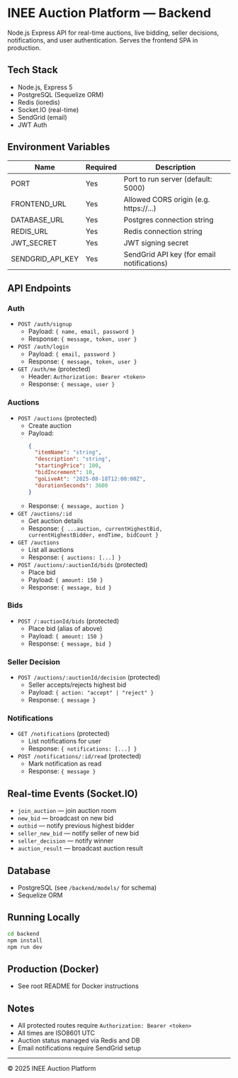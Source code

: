 # INEE Auction Platform — Backend

Node.js Express API for real-time auctions, live bidding, seller decisions, notifications, and user authentication. Serves the frontend SPA in production.

## Tech Stack
- Node.js, Express 5
- PostgreSQL (Sequelize ORM)
- Redis (ioredis)
- Socket.IO (real-time)
- SendGrid (email)
- JWT Auth

## Environment Variables
| Name               | Required | Description                                 |
|--------------------|----------|---------------------------------------------|
| PORT               | Yes      | Port to run server (default: 5000)          |
| FRONTEND_URL       | Yes      | Allowed CORS origin (e.g. https://...)      |
| DATABASE_URL       | Yes      | Postgres connection string                  |
| REDIS_URL          | Yes      | Redis connection string                     |
| JWT_SECRET         | Yes      | JWT signing secret                          |
| SENDGRID_API_KEY   | Yes      | SendGrid API key (for email notifications)  |

## API Endpoints

### Auth
- `POST /auth/signup`
  - Payload: `{ name, email, password }`
  - Response: `{ message, token, user }`
- `POST /auth/login`
  - Payload: `{ email, password }`
  - Response: `{ message, token, user }`
- `GET /auth/me` (protected)
  - Header: `Authorization: Bearer <token>`
  - Response: `{ message, user }`

### Auctions
- `POST /auctions` (protected)
  - Create auction
  - Payload:
    ```json
    {
      "itemName": "string",
      "description": "string",
      "startingPrice": 100,
      "bidIncrement": 10,
      "goLiveAt": "2025-08-18T12:00:00Z",
      "durationSeconds": 3600
    }
    ```
  - Response: `{ message, auction }`
- `GET /auctions/:id`
  - Get auction details
  - Response: `{ ...auction, currentHighestBid, currentHighestBidder, endTime, bidCount }`
- `GET /auctions`
  - List all auctions
  - Response: `{ auctions: [...] }`
- `POST /auctions/:auctionId/bids` (protected)
  - Place bid
  - Payload: `{ amount: 150 }`
  - Response: `{ message, bid }`

### Bids
- `POST /:auctionId/bids` (protected)
  - Place bid (alias of above)
  - Payload: `{ amount: 150 }`
  - Response: `{ message, bid }`

### Seller Decision
- `POST /auctions/:auctionId/decision` (protected)
  - Seller accepts/rejects highest bid
  - Payload: `{ action: "accept" | "reject" }`
  - Response: `{ message }`

### Notifications
- `GET /notifications` (protected)
  - List notifications for user
  - Response: `{ notifications: [...] }`
- `POST /notifications/:id/read` (protected)
  - Mark notification as read
  - Response: `{ message }`

## Real-time Events (Socket.IO)
- `join_auction` — join auction room
- `new_bid` — broadcast on new bid
- `outbid` — notify previous highest bidder
- `seller_new_bid` — notify seller of new bid
- `seller_decision` — notify winner
- `auction_result` — broadcast auction result

## Database
- PostgreSQL (see `/backend/models/` for schema)
- Sequelize ORM

## Running Locally
```bash
cd backend
npm install
npm run dev
```

## Production (Docker)
- See root README for Docker instructions

## Notes
- All protected routes require `Authorization: Bearer <token>`
- All times are ISO8601 UTC
- Auction status managed via Redis and DB
- Email notifications require SendGrid setup

---
© 2025 INEE Auction Platform
